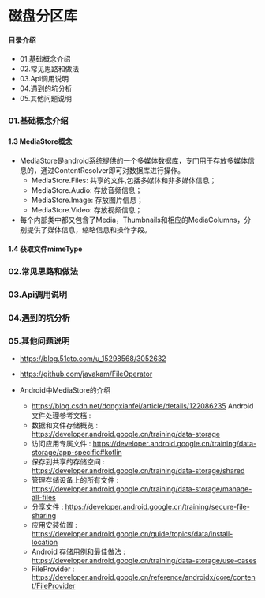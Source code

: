 # 磁盘分区库
#### 目录介绍
- 01.基础概念介绍
- 02.常见思路和做法
- 03.Api调用说明
- 04.遇到的坑分析
- 05.其他问题说明


### 01.基础概念介绍
#### 1.3 MediaStore概念
- MediaStore是android系统提供的一个多媒体数据库，专门用于存放多媒体信息的，通过ContentResolver即可对数据库进行操作。
    - MediaStore.Files: 共享的文件,包括多媒体和非多媒体信息；
    - MediaStore.Audio: 存放音频信息；
    - MediaStore.Image: 存放图片信息；
    - MediaStore.Video: 存放视频信息；
- 每个内部类中都又包含了Media，Thumbnails和相应的MediaColumns，分别提供了媒体信息，缩略信息和操作字段。


#### 1.4 获取文件mimeType



### 02.常见思路和做法



### 03.Api调用说明



### 04.遇到的坑分析


### 05.其他问题说明




- https://blog.51cto.com/u_15298568/3052632
- https://github.com/javakam/FileOperator

- Android中MediaStore的介绍
    - https://blog.csdn.net/dongxianfei/article/details/122086235
Android 文件处理参考文档 :
    - 数据和文件存储概览 : https://developer.android.google.cn/training/data-storage
    - 访问应用专属文件 : https://developer.android.google.cn/training/data-storage/app-specific#kotlin
    - 保存到共享的存储空间 : https://developer.android.google.cn/training/data-storage/shared
    - 管理存储设备上的所有文件 : https://developer.android.google.cn/training/data-storage/manage-all-files
    - 分享文件 : https://developer.android.google.cn/training/secure-file-sharing
    - 应用安装位置 : https://developer.android.google.cn/guide/topics/data/install-location
    - Android 存储用例和最佳做法 : https://developer.android.google.cn/training/data-storage/use-cases
    - FileProvider : https://developer.android.google.cn/reference/androidx/core/content/FileProvider